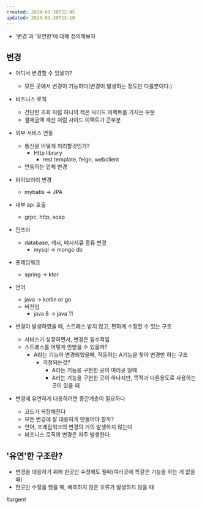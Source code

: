 ```yaml
---
created: 2024-03-30T22:45
updated: 2024-03-30T23:10
---
```

- '변경'과 '유연한'에 대해 정의해보자

## 변경
- 어디서 변경할 수 있을까?
	- 모든 곳에서 변경이 가능하다(변경이 발생하는 정도만 다를뿐이다.)
- 비즈니스 로직
	- 간단한 조회 처럼 하나의 적은 사이드 이펙트를 가지는 부분
	- 결제금액 계산 처럼 사이드 이펙트가 큰부분
- 외부 서비스 연동
	- 통신을 어떻게 처리할것인가?
		- Http library
			- rest template, feign, webclient
	- 연동하는 업체 변경
- 라이브러리 변경
	- mybatis -> JPA
- 내부 api 호출
	- grpc, http, soap
- 인프라
	- database, 캐시, 메시지큐 종류 변경
		- mysql -> mongo db
- 프레임워크
	- spring -> ktor
- 언어
	- java -> kotlin or go
	- 버전업
		- java 8 -> java 11


- 변경이 발생하였을 때, 스트레스 받지 않고, 편하게 수정할 수 있는 구조
	- 서비스가 성장하면서, 변경은 필수적임
	- 스트레스를 어떻게 안받을 수 있을까?
		- A라는 기능이 변경되었을때, 작동하는 A기능을 찾아 변경만 하는 구조
			- 걱정되는것?
				- A라는 기능을 구현한 곳이 여러곳 일때
				- A라는 기능을 구현한 곳이 하나지만, 목적과 다른용도로 사용하는 곳이 있을 때

- 변경에 유연하게 대응하려면 중간계층이 필요하다
	- 코드가 복잡해진다
	- 모든 변경에 잘 대응하게 만들어야 할까?
	- 언어, 프레임워크의 변경의 거의 발생하지 않는다
	 - 비즈니스 로직의 변경은 자주 발생한다.

## '유연'한 구조란?
- 변경을 대응하기 위해 한곳만 수정해도 될때(여러곳에 똑같은 기능을 하는 게 없을때)
- 한곳만 수정을 했을 때, 예측하지 않은 오류가 발생하지 않을 때




#argent 